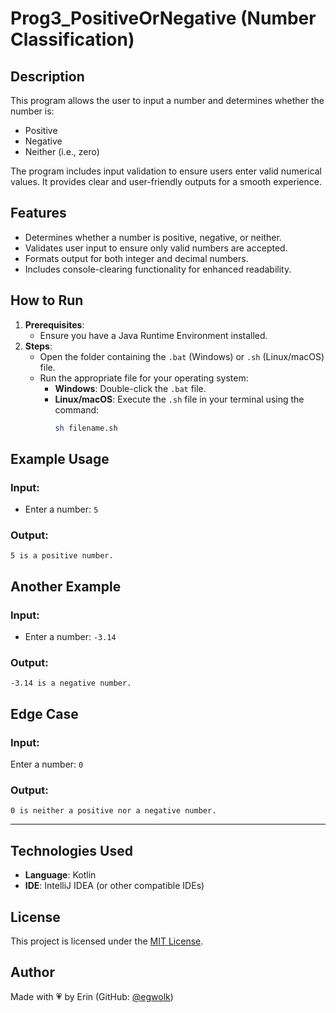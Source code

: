 # **Prog3_PositiveOrNegative (Number Classification)**

## **Description**
This program allows the user to input a number and determines whether the number is:
- Positive
- Negative
- Neither (i.e., zero)  

The program includes input validation to ensure users enter valid numerical values. It provides clear and user-friendly outputs for a smooth experience.

## **Features**
- Determines whether a number is positive, negative, or neither.
- Validates user input to ensure only valid numbers are accepted.
- Formats output for both integer and decimal numbers.
- Includes console-clearing functionality for enhanced readability.

## **How to Run**
1. **Prerequisites**:
   - Ensure you have a Java Runtime Environment installed.
2. **Steps**:
   - Open the folder containing the `.bat` (Windows) or `.sh` (Linux/macOS) file.
   - Run the appropriate file for your operating system:
     - **Windows**: Double-click the `.bat` file.
     - **Linux/macOS**: Execute the `.sh` file in your terminal using the command:
       ```bash
       sh filename.sh
       ```

## **Example Usage**
### **Input**:
- Enter a number: `5`

### **Output**:
```plaintext
5 is a positive number.
```

## **Another Example**
### **Input**:
- Enter a number: `-3.14`

### **Output**:
```plaintext
-3.14 is a negative number.
```

## **Edge Case**
### **Input**:
Enter a number: `0`

### **Output**:
```plaintext
0 is neither a positive nor a negative number.
```

---
## **Technologies Used**
- **Language**: Kotlin
- **IDE**: IntelliJ IDEA (or other compatible IDEs)

## License
This project is licensed under the [MIT License](../../LICENSE).

## **Author**
Made with 💗 by Erin (GitHub: [@egwolk](https://github.com/ewgolk))  
